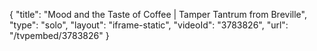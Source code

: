 {
    "title": "Mood and the Taste of Coffee | Tamper Tantrum from Breville",
    "type": "solo",
    "layout": "iframe-static",
    "videoId": "3783826",
    "url": "\/tvpembed\/3783826"
}